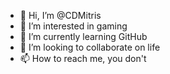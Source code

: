- 👋 Hi, I’m @CDMitris
- 👀 I’m interested in gaming
- 🌱 I’m currently learning GitHub
- 💞️ I’m looking to collaborate on life
- 📫 How to reach me, you don't

<!---
CDMitris/CDMitris is a ✨ special ✨ repository because its `README.md` (this file) appears on your GitHub profile.
You can click the Preview link to take a look at your changes.
--->

